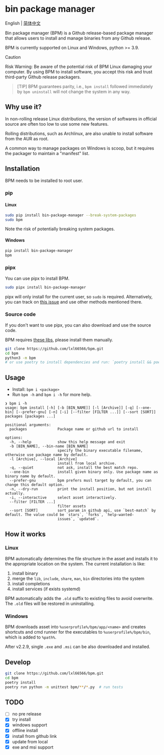 # bin package manager

English | [简体中文](./docs/README.zh-CN.md)

Bin package manager (BPM) is a Github release-based package manager that allows users to install and manage binaries from any Github release.

BPM is currently supported on Linux and Windows, python >= 3.9.

> [!CAUTION]
> Risk Warning: Be aware of the potential risk of BPM Linux damaging your computer. By using BPM to install software, you accept this risk and trust third-party Github release packagers.

> [TIP]
> BPM guarantees parity, i.e., `bpm install` followed immediately by `bpm uninstall` will not change the system in any way.

## Why use it?

In non-rolling release Linux distributions, the version of softwares in official source are often too low to use some new features.

Rolling distributions, such as Archlinux, are also unable to install software from the AUR as root.

A common way to manage packages on Windows is scoop, but it requires the packager to maintain a "manifest" list.

## Installation

BPM needs to be installed to root user.

### pip

#### Linux

```sh
sudo pip install bin-package-manager --break-system-packages
sudo bpm
```

Note the risk of potentially breaking system packages.

#### Windows

```sh
pip install bin-package-manager
bpm
```

### pipx

You can use pipx to install BPM.

```sh
sudo pipx install bin-package-manager
```

pipx will only install for the current user, so `sudo` is required. Alternatively, you can track on [this issue](https://github.com/pypa/pipx/issues/754) and use other methods mentioned there.

### Source code

If you don't want to use pipx, you can also download and use the source code.

BPM requires [these libs](./requirements.txt), please install them manually.

```sh
git clone https://github.com/lxl66566/bpm.git
cd bpm
python3 -m bpm
# or use poetry to install dependencies and run: `poetry install && poetry run python -m bpm`
```

## Usage

- Install: `bpm i <package>`
- Run `bpm -h` and `bpm i -h` for more help.

```
❯ bpm i -h
usage: bpm install [-h] [-b [BIN_NAME]] [-l [Archive]] [-q] [--one-bin] [--prefer-gnu] [-n] [-i] [--filter [FILTER ...]] [--sort [SORT]] packages [packages ...]

positional arguments:
  packages              Package name or github url to install

options:
  -h, --help            show this help message and exit
  -b [BIN_NAME], --bin-name [BIN_NAME]
                        specify the binary executable filename, otherwise use package name by default.
  -l [Archive], --local [Archive]
                        install from local archive.
  -q, --quiet           not ask, install the best match repo.
  --one-bin             install given binary only. Use package name as binary name by default.
  --prefer-gnu          bpm prefers musl target by default, you can change this default option.
  -n, --dry-run         print the install position, but not install actually.
  -i, --interactive     select asset interactively.
  --filter [FILTER ...]
                        filter assets
  --sort [SORT]         sort param in github api, use `best-match` by default. The value could be `stars`, `forks`, `help-wanted-
                        issues`, `updated`.
```

## How it works

### Linux

BPM automatically determines the file structure in the asset and installs it to the appropriate location on the system. The current installation is like:

1. install binary
2. merge the `lib`, `include`, `share`, `man`, `bin` directories into the system
3. install completions
4. install services (if exists systemd)

BPM automatically adds the `.old` suffix to existing files to avoid overwrite. The `.old` files will be restored in uninstalling.

### Windows

BPM downloads asset into `%userprofile%/bpm/app/<name>` and creates shortcuts and cmd runner for the executables to `%userprofile%/bpm/bin`, which is added to `%path%`.

After v2.2.9, single `.exe` and `.msi` can be also downloaded and installed.

## Develop

```sh
git clone https://github.com/lxl66566/bpm.git
cd bpm
poetry install
poetry run python -m unittest bpm/**/*.py  # run tests
```

## TODO

- [ ] no pre release
- [x] try install
- [x] windows support
- [x] offline install
- [x] install from github link
- [x] update from local
- [x] exe and msi support
